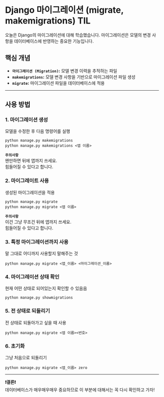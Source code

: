 # Django 마이그레이션 (migrate, makemigrations) TIL 

오늘은 Django의 마이그레이션에 대해 학습했습니다. 마이그레이션은 모델의 변경 사항을 데이터베이스에 반영하는 중요한 기능입니다.

## 핵심 개념

*   **`마이그레이션 (Migration)`:** 모델 변경 이력을 추적하는 파일
*   **`makemigrations`:** 모델 변경 사항을 기반으로 마이그레이션 파일 생성
*   **`migrate`:** 마이그레이션 파일을 데이터베이스에 적용
---
## 사용 방법

### 1. 마이그레이션 생성

모델을 수정한 후 다음 명령어를 실행

```
python manage.py makemigrations
python manage.py makemigrations <앱 이름>
```
**`주의사항`**  
왠만하면 뒤에 앱까지 쓰세요.  
힘들어질 수 있다고 합니다.  

### 2. 마이그레이트 사용

생성된 마이그레이션을 적용  

```
python manage.py migrate
python manage.py migrate <앱 이름>
```
**`주의사항`**  
이건 그냥 무조건 뒤에 앱까지 쓰세요.  
힘들어질 수 있다고 합니다.  

### 3. 특정 마이그레이션까지 사용

말 그대로 어디까지 사용할지 말해주는 것  

```
python manage.py migrate <앱_이름> <마이그레이션_이름>
```

### 4. 마이그레이션 상태 확인
현재 어떤 상태로 되어있는지 확인할 수 있음음
```
python manage.py showmigrations
```
### 5. 전 상태로 되돌리기
전 상태로 되돌아가고 싶을 때 사용

```
python manage.py migrate <앱 이름><번호>
```
### 6. 초기화
그냥 처음으로 되돌리기

```
python manage.py migrate <앱_이름> zero
```
---
**❗결론❗**  
데이터베이스가 매우매우매우 중요하므로 이 부분에 대해서는 꼭 다시 확인하고 가자!
 

